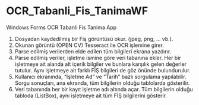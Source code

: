 # OCR_Tabanli_Fis_TanimaWF
Windows Forms OCR Tabanli Fis Tanima App


1) Dosyadan kaydedilmiş bir Fiş görüntüsü okur. (jpeg, png, … vb.).
2) Okunan görüntü (OPEN CV) Tesseract ile OCR işlemine girer.
3) Parse edilmiş verilerden elde edilen tüm bilgileri ekrana yazdırır.
4) Parse edilmiş veriler, işletme ismine göre veri tabanına ekler. Her bir işletmeye ait alanda alt içerik bilgiler ve bunlara karşılık gelen değerler tutulur. Aynı işletmeye ait farklı FİŞ bilgileri de göz önünde bulundurulur.
5) Kullanıcı ekranında, “İşletme Ad” ve “Tarih” bazlı sorgulama yapılabilir. Sorgu sonuçları, ana ekranda, tüm bilgilerin olduğu tablolarda gösterilir.
6) Veri tabanında her bir kayıt işletme adı altında açar. Tüm bilgilerin olduğu tabloda (ListBox), aynı işletmeye ait tüm FİŞ bilgilerini gösterir.
